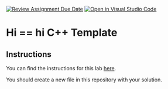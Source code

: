 [![Review Assignment Due Date](https://classroom.github.com/assets/deadline-readme-button-22041afd0340ce965d47ae6ef1cefeee28c7c493a6346c4f15d667ab976d596c.svg)](https://classroom.github.com/a/baVHC27s)
[![Open in Visual Studio Code](https://classroom.github.com/assets/open-in-vscode-2e0aaae1b6195c2367325f4f02e2d04e9abb55f0b24a779b69b11b9e10269abc.svg)](https://classroom.github.com/online_ide?assignment_repo_id=16026195&assignment_repo_type=AssignmentRepo)
# Hi == hi C++ Template

## Instructions

You can find the instructions for this lab [here](https://cyrusvandrevala.com/teaching/csc/122/labs/hi-equals-hi.html).

You should create a new file in this repository with your solution.
